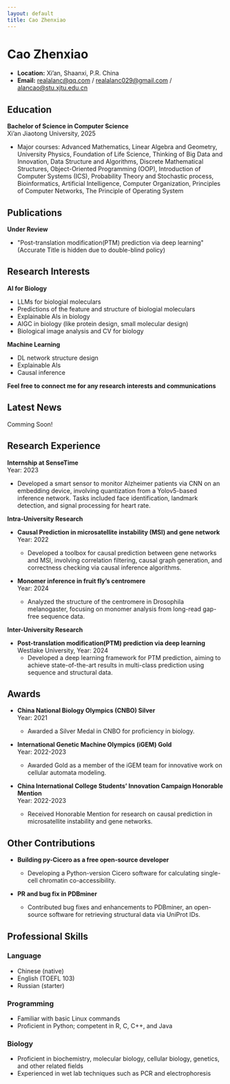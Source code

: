 ```yaml
---
layout: default
title: Cao Zhenxiao
---
```


# Cao Zhenxiao

- **Location:** Xi’an, Shaanxi, P.R. China
- **Email:** realalanc@qq.com / realalanc029@gmail.com / alancao@stu.xjtu.edu.cn

## Education

**Bachelor of Science in Computer Science**  
Xi’an Jiaotong University, 2025  
- Major courses: Advanced Mathematics, Linear Algebra and Geometry, University Physics, Foundation of Life Science, Thinking of Big Data and Innovation, Data Structure and Algorithms, Discrete Mathematical Structures, Object-Oriented Programming (OOP), Introduction of Computer Systems (ICS), Probability Theory and Stochastic process, Bioinformatics, Artificial Intelligence, Computer Organization, Principles of Computer Networks, The Principle of Operating System

## Publications

**Under Review**
- "Post-translation modification(PTM) prediction via deep learning" (Accurate Title is hidden due to double-blind policy)

## Research Interests
**AI for Biology**
- LLMs for biologial moleculars
- Predictions of the feature and structure of biologial moleculars
- Explainable AIs in biology
- AIGC in biology (like protein design, small molecular design)
- Biological image analysis and CV for biology
  
**Machine Learning**
- DL network structure design
- Explainable AIs
- Causal inference

**Feel free to connect me for any research interests and communications** 

## Latest News
Comming Soon!

## Research Experience

**Internship at SenseTime**  
Year: 2023  
- Developed a smart sensor to monitor Alzheimer patients via CNN on an embedding device, involving quantization from a Yolov5-based inference network. Tasks included face identification, landmark detection, and signal processing for heart rate.

**Intra-University Research**
- **Causal Prediction in microsatellite instability (MSI) and gene network**  
  Year: 2022  
  - Developed a toolbox for causal prediction between gene networks and MSI, involving correlation filtering, causal graph generation, and correctness checking via causal inference algorithms.

- **Monomer inference in fruit fly’s centromere**  
  Year: 2024  
  - Analyzed the structure of the centromere in Drosophila melanogaster, focusing on monomer analysis from long-read gap-free sequence data.

**Inter-University Research**
- **Post-translation modification(PTM) prediction via deep learning**  
  Westlake University, Year: 2024  
  - Developed a deep learning framework for PTM prediction, aiming to achieve state-of-the-art results in multi-class prediction using sequence and structural data.
<div style="display:none"> 
- **Gene expression prediction in long sequence NLP algorithms**  
  University of North Carolina at Chapel Hill, Year: 2024  
  - Trying to predict cis-acting elements by using NLP algorithms that is capable to handle long sequences.
</div> 

## Awards

- **China National Biology Olympics (CNBO) Silver**  
  Year: 2021  
  - Awarded a Silver Medal in CNBO for proficiency in biology.

- **International Genetic Machine Olympics (iGEM) Gold**  
  Year: 2022-2023  
  - Awarded Gold as a member of the iGEM team for innovative work on cellular automata modeling.

- **China International College Students’ Innovation Campaign Honorable Mention**  
  Year: 2022-2023  
  - Received Honorable Mention for research on causal prediction in microsatellite instability and gene networks.

## Other Contributions

- **Building py-Cicero as a free open-source developer**  
  - Developing a Python-version Cicero software for calculating single-cell chromatin co-accessibility.

- **PR and bug fix in PDBminer**  
  - Contributed bug fixes and enhancements to PDBminer, an open-source software for retrieving structural data via UniProt IDs.

## Professional Skills

### Language
- Chinese (native)
- English (TOEFL 103)
- Russian (starter)

### Programming
- Familiar with basic Linux commands
- Proficient in Python; competent in R, C, C++, and Java

### Biology
- Proficient in biochemistry, molecular biology, cellular biology, genetics, and other related fields
- Experienced in wet lab techniques such as PCR and electrophoresis

